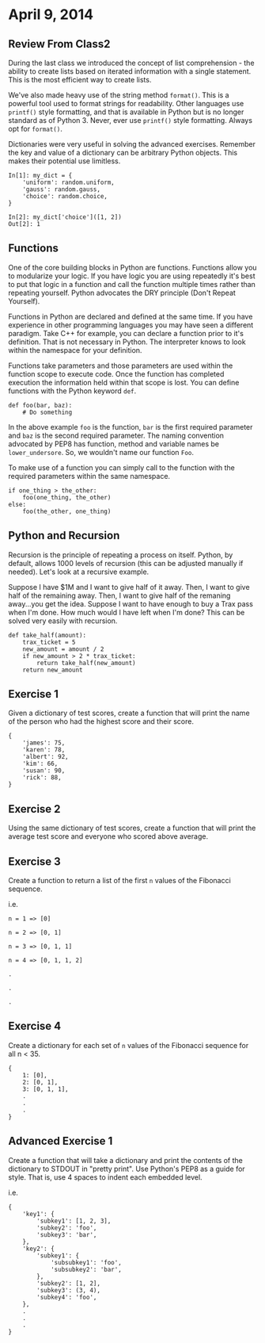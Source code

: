 April 9, 2014
==============

Review From Class2
-----------------

During the last class we introduced the concept of list comprehension - the ability to create lists based on iterated information with a single statement.  This is the most efficient way to create lists.

We've also made heavy use of the string method ``format()``.  This is a powerful tool used to format strings for readability.  Other languages use ``printf()`` style formatting, and that is available in Python but is no longer standard as of Python 3.  Never, ever use ``printf()`` style formatting.  Always opt for ``format()``.

Dictionaries were very useful in solving the advanced exercises.  Remember the key and value of a dictionary can be arbitrary Python objects.  This makes their potential use limitless.

    In[1]: my_dict = {
        'uniform': random.uniform,
        'gauss': random.gauss,
        'choice': random.choice,
    }

    In[2]: my_dict['choice']([1, 2])
    Out[2]: 1


Functions
-----------------

One of the core building blocks in Python are functions.  Functions allow you to modularize your logic.  If you have logic you are using repeatedly it's best to put that logic in a function and call the function multiple times rather than repeating yourself.  Python advocates the DRY principle (Don't Repeat Yourself).

Functions in Python are declared and defined at the same time.  If you have experience in other programming languages you may have seen a different paradigm.  Take C++ for example, you can declare a function prior to it's definition.  That is not necessary in Python.  The interpreter knows to look within the namespace for your definition.

Functions take parameters and those parameters are used within the function scope to execute code.  Once the function has completed execution the information held within that scope is lost.  You can define functions with the Python keyword ``def``.

    def foo(bar, baz):
        # Do something

In the above example ``foo`` is the function, ``bar`` is the first required parameter and ``baz`` is the second required parameter.  The naming convention advocated by PEP8 has function, method and variable names be ``lower_undersore``.  So, we wouldn't name our function ``Foo``.

To make use of a function you can simply call to the function with the required parameters within the same namespace.

    if one_thing > the_other:
        foo(one_thing, the_other)
    else:
        foo(the_other, one_thing)


Python and Recursion
-----------------

Recursion is the principle of repeating a process on itself.  Python, by default, allows 1000 levels of recursion (this can be adjusted manually if needed).  Let's look at a recursive example.

Suppose I have $1M and I want to give half of it away.  Then, I want to give half of the remaining away.  Then, I want to give half of the remaning away...you get the idea.  Suppose I want to have enough to buy a Trax pass when I'm done.  How much would I have left when I'm done?  This can be solved very easily with recursion.

    def take_half(amount):
        trax_ticket = 5
        new_amount = amount / 2
        if new_amount > 2 * trax_ticket:
            return take_half(new_amount)
        return new_amount


Exercise 1
-----------------

Given a dictionary of test scores, create a function that will print the name of the person who had the highest score and their score.

    {
        'james': 75,
        'karen': 78,
        'albert': 92,
        'kim': 66,
        'susan': 90,
        'rick': 88,
    }

Exercise 2
-----------------

Using the same dictionary of test scores, create a function that will print the average test score and everyone who scored above average.

Exercise 3
-----------------

Create a function to return a list of the first ``n`` values of the Fibonacci sequence.

i.e.
    
    n = 1 => [0]
    
    n = 2 => [0, 1]
    
    n = 3 => [0, 1, 1]
    
    n = 4 => [0, 1, 1, 2]
    
    .
    
    .
    
    .

Exercise 4
-----------------

Create a dictionary for each set of ``n`` values of the Fibonacci sequence for all n < 35.

    {
        1: [0],
        2: [0, 1],
        3: [0, 1, 1],
        .
        .
        .
    }

Advanced Exercise 1
-----------------

Create a function that will take a dictionary and print the contents of the dictionary to STDOUT in "pretty print".  Use Python's PEP8 as a guide for style.  That is, use 4 spaces to indent each embedded level.

i.e.

    {
        'key1': {
            'subkey1': [1, 2, 3],
            'subkey2': 'foo',
            'subkey3': 'bar',
        },
        'key2': {
            'subkey1': {
                'subsubkey1': 'foo',
                'subsubkey2': 'bar',
            },
            'subkey2': [1, 2],
            'subkey3': (3, 4),
            'subkey4': 'foo',
        },
        .
        .
        .
    }

